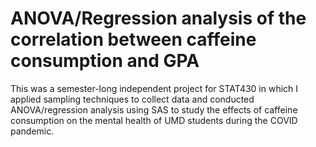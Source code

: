 # ANOVA/Regression analysis of the correlation between caffeine consumption and GPA

This was a semester-long independent project for STAT430 in which I applied sampling techniques to collect data and conducted ANOVA/regression analysis using SAS to study the effects of caffeine consumption on the mental health of UMD students during the COVID pandemic.
